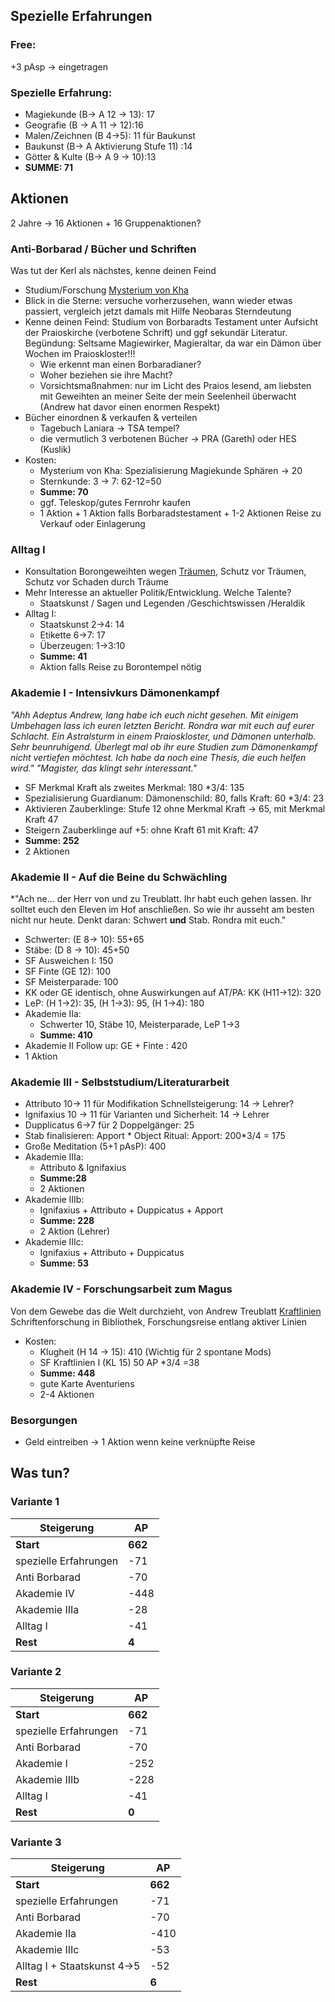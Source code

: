 ## Spezielle Erfahrungen
### Free:
+3 pAsp -> eingetragen
### Spezielle Erfahrung:
* Magiekunde (B-> A 12 -> 13): 17
* Geografie (B -> A 11 -> 12):16
* Malen/Zeichnen (B  4->5): 11 für Baukunst
* Baukunst (B-> A Aktivierung Stufe 11) :14
* Götter & Kulte (B-> A 9 -> 10):13 
* **SUMME: 71**

## Aktionen 
2 Jahre -> 16 Aktionen + 16 Gruppenaktionen?

### Anti-Borbarad / Bücher und Schriften 
Was tut der Kerl als nächstes, kenne deinen Feind
* Studium/Forschung [Mysterium von Kha](lore#Mysterium%20von%20Kha)
* Blick in die Sterne: versuche vorherzusehen, wann wieder etwas passiert, vergleich jetzt damals mit Hilfe Neobaras Sterndeutung
* Kenne deinen Feind: Studium von Borbaradts Testament unter Aufsicht der Praioskirche (verbotene Schrift) und ggf sekundär Literatur. Begündung: Seltsame Magiewirker, Magieraltar, da war ein Dämon über Wochen im Praioskloster!!!
	* Wie erkennt man einen Borbaradianer?
	* Woher beziehen sie ihre Macht?
	* Vorsichtsmaßnahmen: nur im Licht des Praios lesend, am liebsten mit Geweihten an meiner Seite der mein Seelenheil überwacht (Andrew hat davor einen enormen Respekt)
* Bücher einordnen & verkaufen & verteilen 
	* Tagebuch Laniara -> TSA tempel?
	* die vermutlich 3 verbotenen Bücher -> PRA (Gareth) oder HES (Kuslik)
* Kosten:
	* Mysterium von Kha: Spezialisierung Magiekunde Sphären -> 20
	* Sternkunde: 3 -> 7: 62-12=50
	* **Summe: 70**
	* ggf. Teleskop/gutes Fernrohr kaufen
	* 1 Aktion + 1 Aktion falls Borbaradstestament + 1-2 Aktionen Reise zu Verkauf oder Einlagerung

### Alltag I
* Konsultation Borongeweihten wegen [Träumen](Notizen/Träume.md), Schutz vor Träumen, Schutz vor Schaden durch Träume
* Mehr Interesse an aktueller Politik/Entwicklung. Welche Talente?
	* Staatskunst / Sagen und Legenden /Geschichtswissen /Heraldik
* Alltag I:
	* Staatskunst 2->4: 14
	* Etikette 6->7: 17
	* Überzeugen: 1->3:10
	* **Summe: 41**
	* Aktion falls Reise zu Borontempel nötig
### Akademie I - Intensivkurs Dämonenkampf
*"Ahh Adeptus Andrew, lang habe ich euch nicht gesehen. Mit einigem Umbehagen lass ich euren letzten Bericht. Rondra war mit euch auf eurer Schlacht. Ein Astralsturm in einem Praioskloster, und Dämonen unterhalb. Sehr beunruhigend. Überlegt mal ob ihr eure Studien zum Dämonenkampf nicht vertiefen möchtest. Ich habe da noch eine Thesis, die euch helfen wird."* 
*"Magister, das klingt sehr interessant."*
* SF Merkmal Kraft als zweites Merkmal: 180 \*3/4: 135
* Spezialisierung Guardianum: Dämonenschild: 80, falls Kraft: 60 \*3/4: 23
* Aktivieren Zauberklinge: Stufe 12 ohne Merkmal Kraft -> 65, mit Merkmal Kraft 47
* Steigern Zauberklinge auf +5: ohne Kraft 61 mit Kraft: 47
* **Summe: 252** 
* 2 Aktionen
### Akademie II - Auf die Beine du Schwächling
*"Ach ne... der Herr von und zu Treublatt. Ihr habt euch gehen lassen. Ihr solltet euch den Eleven im Hof anschließen. So wie ihr ausseht am besten nicht nur heute. Denkt daran: Schwert **und** Stab. Rondra mit euch."
 * Schwerter: (E 8-> 10): 55+65
* Stäbe: (D 8 -> 10): 45+50
* SF Ausweichen I: 150
* SF Finte (GE 12): 100
* SF Meisterparade: 100
* KK oder GE identisch, ohne Auswirkungen auf AT/PA: KK (H11->12): 320
* LeP: (H 1->2): 35, (H 1->3): 95, (H 1->4): 180
* Akademie IIa:
	* Schwerter 10, Stäbe 10, Meisterparade, LeP 1->3 
	* **Summe: 410**
* Akademie II Follow up: GE + Finte : 420
* 1 Aktion
### Akademie III - Selbststudium/Literaturarbeit
* Attributo 10-> 11 für Modifikation Schnellsteigerung: 14 -> Lehrer?
* Ignifaxius 10 -> 11 für Varianten und Sicherheit: 14 -> Lehrer
* Dupplicatus 6->7 für 2 Doppelgänger: 25
* Stab finalisieren: Apport
		* Object Ritual: Apport: 200\*3/4 = 175
*  Große Meditation (5+1 pAsP): 400 
* Akademie IIIa:
	* Attributo & Ignifaxius
	* **Summe:28**
	* 2 Aktionen
* Akademie IIIb:
	* Ignifaxius + Attributo + Duppicatus + Apport
	* **Summe: 228**
	* 2 Aktion (Lehrer)
* Akademie IIIc:
	* Ignifaxius + Attributo + Duppicatus
	* **Summe: 53**
### Akademie IV - Forschungsarbeit zum Magus
Von dem Gewebe das die Welt durchzieht, von Andrew Treublatt [Kraftlinien](Notizen/Kraftlinien.md) 
Schriftenforschung in Bibliothek, Forschungsreise entlang aktiver Linien
* Kosten: 
	* Klugheit (H 14 -> 15): 410 (Wichtig für 2 spontane Mods)
	* SF Kraftlinien I (KL 15) 50 AP \*3/4 =38
	* **Summe: 448**
	* gute Karte Aventuriens 
	* 2-4 Aktionen


### Besorgungen
* Geld eintreiben -> 1 Aktion wenn keine verknüpfte Reise

## Was tun?
### Variante 1

| Steigerung            | AP      |
| --------------------- | ------- |
| **Start**             | **662** |
| spezielle Erfahrungen | -71     |
| Anti Borbarad         | -70     |
| Akademie IV           | -448    |
| Akademie IIIa         | -28     |
| Alltag I              | -41     |
| **Rest**              | **4**   |
### Variante 2
| Steigerung            | AP      |
| --------------------- | ------- |
| **Start**             | **662** |
| spezielle Erfahrungen | -71     |
| Anti Borbarad         | -70     |
| Akademie I            | -252    |
| Akademie IIIb         | -228    |
| Alltag I              | -41     |
| **Rest**              | **0**   |
### Variante 3
| Steigerung                  | AP      |
| --------------------------- | ------- |
| **Start**                   | **662** |
| spezielle Erfahrungen       | -71     |
| Anti Borbarad               | -70     |
| Akademie IIa                | -410    |
| Akademie IIIc               | -53     |
| Alltag I + Staatskunst 4->5 | -52     |
| **Rest**                    | **6**   |
 




